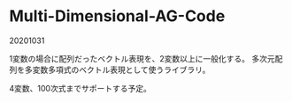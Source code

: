 # Multi-Dimensional-AG-Code

20201031

1変数の場合に配列だったベクトル表現を、2変数以上に一般化する。
多次元配列を多変数多項式のベクトル表現として使うライブラリ。

4変数、100次式までサポートする予定。
